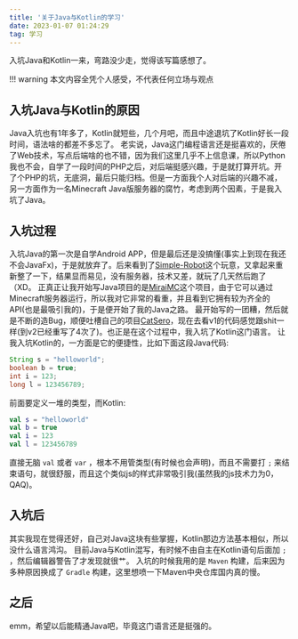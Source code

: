 ```yaml
---
title: '关于Java与Kotlin的学习'
date: 2023-01-07 01:24:29
tag: 学习
---
```

入坑Java和Kotlin一来，弯路没少走，觉得该写篇感想了。

!!! warning
    本文内容全凭个人感受，不代表任何立场与观点

## 入坑Java与Kotlin的原因

Java入坑也有1年多了，Kotlin就短些，几个月吧，而且中途退坑了Kotlin好长一段时间，语法啥的都差不多忘了。
老实说，Java这门编程语言还是挺喜欢的，厌倦了Web技术，写点后端啥的也不错，因为我们这里几乎不上信息课，所以Python我也不会，自学了一段时间的PHP之后，对后端挺感兴趣，于是就打算开坑。开了个PHP的坑，无底洞，最后只能归档。但是一方面我个人对后端的兴趣不减，另一方面作为一名Minecraft Java版服务器的腐竹，考虑到两个因素，于是我入坑了Java。

## 入坑过程

入坑Java的第一次是自学Android APP，但是最后还是没搞懂(事实上到现在我还不会JavaFx)，于是就放弃了。后来看到了[Simple-Robot](https://simbot.forte.love/)这个玩意，又拿起来重新整了一下，结果显而易见，没有服务器，技术又差，就玩了几天然后跑了（XD。
正真正让我开始写Java项目的是[MiraiMC](https://github.com/DreamVoid/MiraiMC)这个项目，由于它可以通过Minecraft服务器运行，所以我对它非常的看重，并且看到它拥有较为齐全的API(也是最吸引我的)，于是便开始了我的Java之路。
最开始写的一团糟，然后就是不断的造Bug，顺便吐槽自己的项目[CatSero](https://github.com/XiaMoHuaHuo-CN/CatSero)，现在去看v1的代码感觉跟shit一样(到v2已经重写了4次了)。也正是在这个过程中，我入坑了Kotlin这门语言。
让我入坑Kotlin的，一方面是它的便捷性，比如下面这段Java代码:
```java
String s = "helloworld";
boolean b = true;
int i = 123;
long l = 123456789;
```
前面要定义一堆的类型，而Kotlin:
```kotlin
val s = "helloworld"
val b = true
val i = 123
val l = 123456789
```
直接无脑 `val` 或者 `var` ，根本不用管类型(有时候也会声明)，而且不需要打 `;` 来结束语句，就很舒服，而且这个类似js的样式非常吸引我(虽然我的js技术力为0，QAQ)。

## 入坑后

其实我现在觉得还好，自己对Java这块有些掌握，Kotlin那边方法基本相似，所以没什么语言鸿沟。
目前Java与Kotlin混写，有时候不由自主在Kotlin语句后面加 `;` ，然后编辑器警告了才发现就很艹。
入坑的时候我用的是 `Maven` 构建，后来因为多种原因换成了 `Gradle` 构建，这里想喷一下Maven中央仓库国内真的慢。

## 之后

emm，希望以后能精通Java吧，毕竟这门语言还是挺强的。
